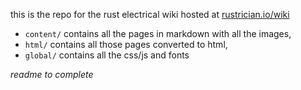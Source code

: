 
this is the repo for the rust electrical wiki
hosted at [rustrician.io/wiki](https://www.rustrician.io/wiki)

- `content/` contains all the pages in markdown with all the images,  
- `html/` contains all those pages converted to html,  
- `global/` contains all the css/js and fonts

*readme to complete*
